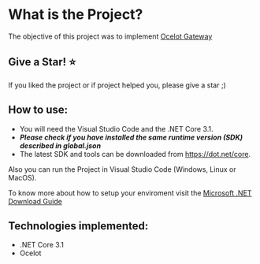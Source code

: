 What is the Project?
=====================
The objective of this project was to implement [Ocelot Gateway](https://github.com/ThreeMammals/Ocelot/blob/master/README.md) 

## Give a Star! :star:
If you liked the project or if project helped you, please give a star ;)

## How to use:
- You will need the Visual Studio Code and the .NET Core 3.1.
- ***Please check if you have installed the same runtime version (SDK) described in global.json***
- The latest SDK and tools can be downloaded from https://dot.net/core.

Also you can run the Project in Visual Studio Code (Windows, Linux or MacOS).

To know more about how to setup your enviroment visit the [Microsoft .NET Download Guide](https://www.microsoft.com/net/download)

## Technologies implemented:

- .NET Core 3.1
- Ocelot